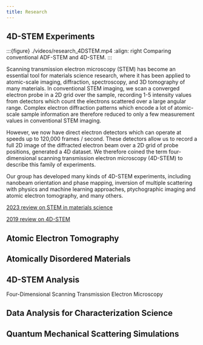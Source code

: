 ```yaml
---
title: Research
---
```




## 4D-STEM Experiments

:::{figure} ./videos/research_4DSTEM.mp4
:align: right
Comparing conventional ADF-STEM and 4D-STEM. 
:::

Scanning transmission electron microscopy (STEM) has become an essential tool for materials science research, where it has been applied to atomic-scale imaging, diffraction, spectroscopy, and 3D tomography of many materials. In conventional STEM imaging, we scan a converged electron probe in a 2D grid over the sample, recording 1-5 intensity values from detectors which count the electrons scattered over a large angular range. Complex electron diffraction patterns which encode a lot of atomic-scale sample information are therefore reduced to only a few measurement values in conventional STEM imaging.

However, we now have direct electron detectors which can operate at speeds up to 120,000 frames / second. These detectors allow us to record a full 2D image of the diffracted electron beam over a 2D grid of probe positions, generated a 4D dataset. We therefore coined the term four-dimensional scanning transmission electron microscopy (4D-STEM) to describe this family of experiments.

Our group has developed many kinds of 4D-STEM experiments, including nanobeam orientation and phase mapping, inversion of multiple scattering with physics and machine learning approaches, ptychographic imaging and atomic electron tomography, and many others.

[2023 review on STEM in materials science](@doi.org/10.1146/annurev-matsci-080921-092646)

[2019 review on 4D-STEM](@doi.org/10.1017/S1431927619000497)





## Atomic Electron Tomography




## Atomically Disordered Materials




## 4D-STEM Analysis

Four-Dimensional Scanning Transmission Electron Microscopy



## Data Analysis for Characterization Science



## Quantum Mechanical Scattering Simulations


